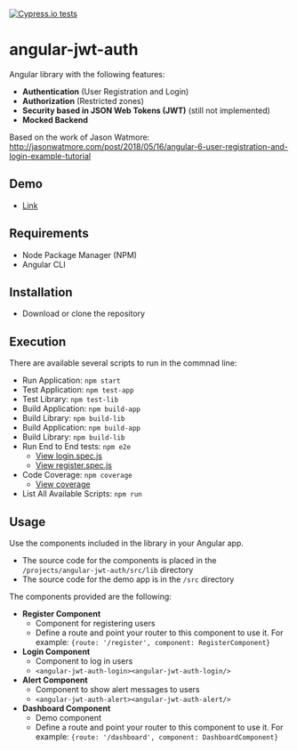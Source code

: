 [![Cypress.io tests](https://img.shields.io/badge/cypress.io-tests-green.svg?style=flat-square)](https://cypress.io)

# angular-jwt-auth

Angular library with the following features:

- **Authentication** (User Registration and Login)
- **Authorization** (Restricted zones)
- **Security based in JSON Web Tokens (JWT)** (still not implemented)
- **Mocked Backend**

Based on the work of Jason Watmore: http://jasonwatmore.com/post/2018/05/16/angular-6-user-registration-and-login-example-tutorial

## Demo

- [Link](https://yagolopez.js.org/angular-jwt-auth-demo/dist/angular-jwt-auth-demo/)

## Requirements

- Node Package Manager (NPM)
- Angular CLI

## Installation

- Download or clone the repository

## Execution

There are available several scripts to run in the commnad line:

- Run Application: `npm start`
- Test Application: `npm test-app`
- Test Library: `npm test-lib`
- Build Application: `npm build-app`
- Build Library: `npm build-lib`
- Build Application: `npm build-app`
- Build Library: `npm build-lib`
- Run End to End tests: `npm e2e` 
  - [View login.spec.js](https://yagolopez.js.org/angular-jwt-auth-demo/cypress/videos/login.spec.js.mp4)
  - [View register.spec.js](https://yagolopez.js.org/angular-jwt-auth-demo/cypress/videos/login.spec.js.mp4)
- Code Coverage: `npm coverage`
  - [View coverage](https://yagolopez.js.org/angular-jwt-auth-demo/coverage)
- List All Available Scripts: `npm run`

## Usage

Use the components included in the library in your Angular app. 

- The source code for the components is placed in the `/projects/angular-jwt-auth/src/lib` directory
- The source code for the demo app is in the `/src` directory

The components provided are the following:

- **Register Component**
  - Component for registering users
  - Define a route and point your router to this component to use it. For example: `{route: '/register', component: RegisterComponent}`
- **Login Component**
  - Component to log in users 
  - `<angular-jwt-auth-login><angular-jwt-auth-login/>`
- **Alert Component**
  - Component to show alert messages to users
  - `<angular-jwt-auth-alert><angular-jwt-auth-alert/>`
- **Dashboard Component**
  - Demo component
  - Define a route and point your router to this component to use it. For example: `{route: '/dashboard', component: DashboardComponent}`

